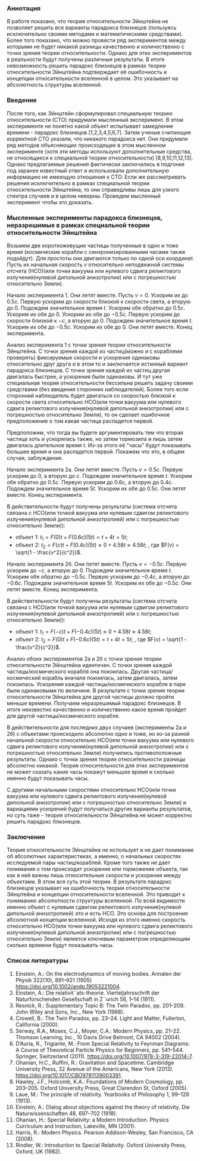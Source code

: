 ### Аннотация

В работе показано, что теория относительности Эйнштейна не позволяет решить все варианты парадокса близнецов (пользуясь исключительно своими методами и математическими средствами). Более того показано, что можно провести ряд экспериментов между которыми не будет никакой разницы качественно и количественно с точки зрения теории относительности. Однако для этих экспериментов в реальности будут получены различные результаты. 
В итоге невозможность решить парадокс близнецов в рамках теории относительности Эйнштейна подтверждает её ошибочность и концепции относительности вселенной в целом. Это указывает на абсолютность структуры вселенной.

### Введение

После того, как Эйнштейн сформулировал специальную теорию относительности (СТО) придумали мысленный эксперимент. В этом эксперименте не понятно какой объект испытывает замедление времени - парадокс близнецов [1,2,3,4,5,6,7]. Затем ученые считающие корректной СТО указали, что никакого парадокса нет. Они придумали ряд методов объясняющих происходящее в этом мысленном эксперименте (хотя эти методы используют дополнительные средства, не относящиеся к специальной теории относительности) [8,9,10,11,12,13]. Однако предлагаемые решения фактически заключались в подгонке под заранее известный ответ и использовали дополнительную информацию не имеющую отношения к СТО. Если же рассматривать решения исключительно в рамках специальной теории относительности Эйнштейна, то они справедливы лишь для узкого спектра случаев и в целом неверны. Проведем мысленный эксперимент чтобы это доказать.

### Мысленные эксперименты парадокса близнецов, неразрешимые в рамках специальной теории относительности Эйнштейна 

Возьмем две короткоживущие частицы полученные в одно и тоже время (космические корабли с синхронизированными часами также подойдут). Для простоты они двигаются только по одной оси координат. Пусть их начальная скорость $v$ относительно неподвижной системы отсчета (НСО)(или точки вакуума или нулевого сдвига реликтового излучения(нулевой дипольной анизотропии) или с погрешностью относительно Земли). 

Начало эксперимента 1. Они летят вместе. Пусть $v=0$. Ускорим их до $0.5c$. Первую ускорим до скорости близкой к скорости света, а вторую до 0. Подождем значительное время $t$. Ускорим обе обратно до $0.5c$. Ускорим их обе до 0. Ускорим их обе до $-0.5c$. Первую ускорим до скорости близкой к $-c$, а вторую до 0. Подождем значительное время $t$. Ускорим их обе до $-0.5c$. Ускорим их обе до 0. Они летят вместе. Конец эксперимента.

Анализ эксперимента 1 с точки зрения теории относительности Эйнштейна. 
С точки зрения каждой из частиц(можно и с кораблями проверять) фиксируемые скорости и ускорения одинаковы относительно друг друга и в этом то и заключается истинный вариант парадокса близнецов. С точки зрения каждой из частиц другая двигалась быстрее, а ускорения были одинаковы. И тут уже специальная теория относительности бессильна решить задачу своими средствами (без введения сторонних наблюдателей). Более того если сторонний наблюдатель будет двигаться со скоростью близкой к скорости света относительно НСО(или точки вакуума или нулевого сдвига реликтового излучения(нулевой дипольной анизотропии) или с погрешностью относительно Земли), то он сделает ошибочное предположение о том какая частица распадется первой.

Предположим, что тогда вы будете аргументировать тем что вторая частица хоть и ускорялась также, но затем тормозила и лишь затем двигалась длительное время $t$. Из-за этого её "часы" будут показывать большее время и она распадется первой. Покажем что это, в общем случае, заблуждение.

Начало эксперимента 2а. Они летят вместе. Пусть $v=0.5c$. Первую ускорим до 0, а вторую до $c$. Подождем значительное время $t$. Ускорим обе обратно до $0.5c$. Первую ускорим до $0.6c$, а вторую до $0.4c$. Подождем значительное время $5t$. Ускорим их обе до $0.5c$. Они летят вместе. Конец эксперимента.  

В действительности будут получены результаты (система отсчета связана с НСО(или точкой вакуума или нулевым сдвигом реликтового излучения(нулевой дипольной анизотропией) или с погрешностью относительно Земли)): 

- объект 1: $t_1=F(0)t+F(0.6c)(5t)=t+4t=5t$; 
- объект 2: $t_2=F(c)t+F(0.4c)(5t)\approx0+4.58t\approx4.58t$; 
, где $F(v) = \sqrt{1 - \frac{v^2}{c^2}}$. 

Начало эксперимента 2б. Они летят вместе. Пусть $v=-0.5c$. Первую ускорим до $-c$, а вторую до 0. Подождем значительное время $t$. Ускорим обе обратно до $-0.5c$. Первую ускорим до $-0.4c$, а вторую до $-0.6c$. Подождем значительное время $5t$. Ускорим их обе до $-0.5c$. Они летят вместе. Конец эксперимента. 

В действительности будут получены результаты (система отсчета связана с НСО(или точкой вакуума или нулевым сдвигом реликтового излучения(нулевой дипольной анизотропией) или с погрешностью относительно Земли)):   

- объект 1: $t_1=F(-c)t+F(-0.4c)(5t)\approx0+4.58t\approx4.58t$; 
- объект 2: $t_2=F(0)t+F(-0.6c)(5t)=t+4t=5t$; 
, где $F(v) = \sqrt{1 - \frac{v^2}{c^2}}$. 

Анализ обоих экспериментов 2а и 2б с точки зрения теории относительности Эйнштейна идентичен. 
С точки зрения каждой частицы/космического корабля она покоилась. Другая частица/космический корабль вначале покоилась, затем двигалась, затем покоилась. Ускорения каждой частицы/космического корабля в паре были одинаковыми по величине. В результате с точки зрения теории относительности Эйнштейна для другой частицы должно пройти меньше времени. Получаем неразрешимый парадокс близнецов. В итоге неизвестно качественно и количественно какое время пройдет для другой частицы/космического корабля.

В действительности для последних двух случаев (эксперименты 2а и 2б) с объектами происходило абсолютно одно и тоже, но из-за разной начальной скорости относительно НСО(или точки вакуума или нулевого сдвига реликтового излучения(нулевой дипольной анизотропии) или с погрешностью относительно Земли) получились противоположные результаты. Однако с точки зрения теории относительности разницы абсолютно никакой. Теория относительности для этих экспериментов не может сказать какие часы покажут меньшее время и сколько именно будут показывать часы.

С другими начальными скоростями относительно НСО(или точки вакуума или нулевого сдвига реликтового излучения(нулевой дипольной анизотропии) или с погрешностью относительно Земли) и вариациями ускорений будут получаться другие варианты результатов, но суть таже - теория относительности Эйнштейна не может корректно решить парадокс близнецов.

### Заключение

Теория относительности Эйнштейна не использует и не дает понимание об абсолютных характеристиках, а именно, о начальных скоростях исследуемой пары частиц/кораблей. Кроме того также не дает понимания о том происходит ускорение или торможение объекта, так как в ней важны лишь относительные скорости и ускорения между объектами. В этом вся суть этой теории. 
В результате парадокс близнецов указывает на ошибочность теории относительности Эйнштейна и концепции относительности вселенной. Это приводит к пониманию абсолютности структуры вселенной. По всей видимости именно объект с нулевым сдвигом реликтового излучения(нулевой дипольной анизотропией) это и есть НСО. Это основа для построения абсолютной концепции вселенной. Исходя из этого именно скорость относительно НСО(или точки вакуума или нулевого сдвига реликтового излучения(нулевой дипольной анизотропии) или с погрешностью относительно Земли) является ключевым параметром определяющим сколько времени будут показывать часы.

### Список литературы

1. Einstein, A.: On the electrodynamics of moving bodies. Annalen der Physik 322(10), 891–921 (1905) https://doi.org/10.1002/andp.19053221004.
2. Einstein, A.: Die relativit¨ats-theorie. Vierteljahrsschrift der Naturforschenden Gesellschaft in Z¨urich 56, 1–14 (1911).
3. Resnick, R.: Supplementary Topic B: The Twin Paradox, pp. 201–209. John Wiley and Sons, Inc., New York (1968).
4. Crowell, B.: The Twin Paradox, pp. 23–24. Light and Matter, Fullerton, California (2000).
5. Serway, R.A., Moses, C.J., Moyer, C.A.: Modern Physics, pp. 21–22. Thomson Learning, Inc., 10 Davis Drive Belmont, CA 94002 (2004).
6. D’Auria, R., Trigiante, M.: From Special Relativity to Feynman Diagrams: A Course of Theoretical Particle Physics for Beginners, pp. 541–544. Springer, Switzerland (2011). https://doi.org/10.1007/978-3-319-22014-7.
7. Ohanian, H.C., Ruffini, R.: Gravitation and Spacetime. Cambridge University Press, 32 Avenue of the Americans, New York (2013). https://doi.org/10.1017/CBO9781139003391.
8. Hawley, J.F., Holcomb, K.A.: Foundations of Modern Cosmology, pp. 203–205. Oxford University Press, Great Clarendon St, Oxford (2005).
9. Laue, M.: The principle of relativity. Yearbooks of Philosophy 1, 99–128 (1913).
10. Einstein, A.: Dialog about objections against the theory of relativity. Die Naturwissenschaften 48, 697–702 (1918).
11. Ohanian, H.: Special Relativity: a Modern Introduction. Physics Curriculum and Instruction, Lakeville, MN (2001).
12. Harris, R.: Modern Physics. Pearson Addison-Wesley, San Francisco, CA (2008).
13. Rindler, W.: Introduction to Special Relativity. Oxford University Press, Oxford, UK (1982).